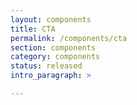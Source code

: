 ```yaml
---
layout: components
title: CTA
permalink: /components/cta
section: components
category: components
status: released
intro_paragraph: >

---
```


